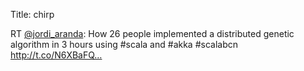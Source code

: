 Title: chirp

RT <a href="http://twitter.com/jordi_aranda">@jordi_aranda</a>: How 26 people implemented a distributed genetic algorithm in 3 hours using #scala and #akka #scalabcn <a href="http://t.co/N6XBaFQ…">http://t.co/N6XBaFQ…</a>
